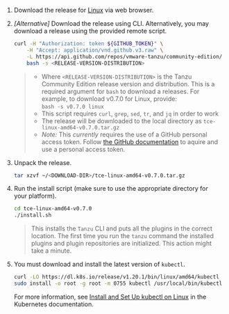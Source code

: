 1. Download the release for [Linux](https://github.com/vmware-tanzu/community-edition/releases/download/v0.7.0/tce-linux-amd64-v0.7.0.tar.gz) via web browser.

1. _[Alternative]_ Download the release using CLI. Alternatively, you may download a release using the provided remote script.

    ```sh
    curl -H "Authorization: token ${GITHUB_TOKEN}" \
        -H "Accept: application/vnd.github.v3.raw" \
        -L https://api.github.com/repos/vmware-tanzu/community-edition/contents/hack/get-tce-release.sh | \
        bash -s <RELEASE-VERSION-DISTRIBUTION>
    ```

    > - Where ``<RELEASE-VERSION-DISTRIBUTION>`` is the Tanzu Community Edition release version and distribution. This is a required argument for `bash` to download a releases. For example, to download v0.7.0 for Linux, provide:  <br>`bash -s v0.7.0 linux`
    > - This script requires `curl`, `grep`, `sed`, `tr`, and `jq` in order to work
    > - The release will be downloaded to the local directory as `tce-linux-amd64-v0.7.0.tar.gz`
    > - *_Note:_* This _currently_ requires the use of a GitHub personal access token.
      Follow [the GitHub documentation](https://docs.github.com/en/github/authenticating-to-github/keeping-your-account-and-data-secure/creating-a-personal-access-token) to aquire and use a personal access token.

1. Unpack the release.

    ```sh
    tar xzvf ~/<DOWNLOAD-DIR>/tce-linux-amd64-v0.7.0.tar.gz
    ```

1. Run the install script (make sure to use the appropriate directory for your platform).

    ```sh
    cd tce-linux-amd64-v0.7.0
    ./install.sh
    ```

    > This installs the `Tanzu` CLI and puts all the plugins in the correct location.
    > The first time you run the `tanzu` command the installed plugins and plugin repositories are initialized. This action might take a minute.

1. You must download and install the latest version of `kubectl`.

    ```sh
    curl -LO https://dl.k8s.io/release/v1.20.1/bin/linux/amd64/kubectl
    sudo install -o root -g root -m 0755 kubectl /usr/local/bin/kubectl
    ```
    For more information, see [Install and Set Up kubectl on Linux](https://kubernetes.io/docs/tasks/tools/install-kubectl-linux/) in the Kubernetes documentation.
